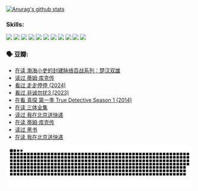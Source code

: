 
[![Anurag's github stats](https://github-readme-stats.vercel.app/api?username=w940853815)](https://github.com/anuraghazra/github-readme-stats)

### Skills:

<code><img height="32" src="https://cdn.jsdelivr.net/npm/simple-icons@v5/icons/python.svg"></code>
<code><img height="32" src="https://cdn.jsdelivr.net/npm/simple-icons@v5/icons/javascript.svg"></code>
<code><img height="32" src="https://cdn.jsdelivr.net/npm/simple-icons@v5/icons/django.svg"></code>
<code><img height="32" src="https://cdn.jsdelivr.net/npm/simple-icons@v5/icons/flask.svg"></code>
<code><img height="32" src="https://cdn.jsdelivr.net/npm/simple-icons@v5/icons/vuetify.svg"></code>
<code><img height="32" src="https://cdn.jsdelivr.net/npm/simple-icons@v5/icons/git.svg"></code>
<code><img height="32" src="https://cdn.jsdelivr.net/npm/simple-icons@v5/icons/docker.svg"></code>
<code><img height="32" src="https://cdn.jsdelivr.net/npm/simple-icons@v5/icons/postgresql.svg"></code>
<code><img height="32" src="https://cdn.jsdelivr.net/npm/simple-icons@v5/icons/elasticsearch.svg"></code>
<code><img height="32" src="https://cdn.jsdelivr.net/npm/simple-icons@v5/icons/macos.svg"></code>
<code><img height="32" src="https://cdn.jsdelivr.net/npm/simple-icons@v5/icons/linux.svg"></code>

### 🗣 豆瓣:

<!-- DOUBAN-ACTIVITIES:START -->
- [在读 渤海小吏的封建脉络百战系列：楚汉双雄](https://www.douban.com/people/136069238/status/4700950146/?_i=25027274)
- [读过 蒂姆·库克传](https://www.douban.com/people/136069238/status/4700949869/?_i=25027274)
- [看过 走走停停‎ (2024)](https://www.douban.com/people/136069238/status/4684430230/?_i=25027274)
- [看过 非诚勿扰3‎ (2023)](https://www.douban.com/people/136069238/status/4676324100/?_i=25027274)
- [在看 真探 第一季 True Detective Season 1‎ (2014)](https://www.douban.com/people/136069238/status/4673382852/?_i=25027274)
- [在读 三体全集](https://www.douban.com/people/136069238/status/4672842521/?_i=25027274)
- [读过 我在北京送快递](https://www.douban.com/people/136069238/status/4672842036/?_i=25027274)
- [在读 蒂姆·库克传](https://www.douban.com/people/136069238/status/4663517053/?_i=25027274)
- [读过 黑书](https://www.douban.com/people/136069238/status/4663516022/?_i=25027275)
- [在读 我在北京送快递](https://www.douban.com/people/136069238/status/4658098365/?_i=25027275)
<!-- DOUBAN-ACTIVITIES:END -->


![Snake animation](https://raw.githubusercontent.com/w940853815/w940853815/output/github-contribution-grid-snake.svg)

<!--
**w940853815/w940853815** is a ✨ _special_ ✨ repository because its `README.md` (this file) appears on your GitHub profile.

Here are some ideas to get you started:

- 🔭 I’m currently working on ...
- 🌱 I’m currently learning ...
- 👯 I’m looking to collaborate on ...
- 🤔 I’m looking for help with ...
- 💬 Ask me about ...
- 📫 How to reach me: ...
- 😄 Pronouns: ...
- ⚡ Fun fact: ...
-->
